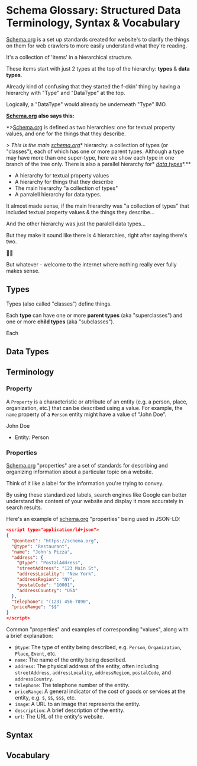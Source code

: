 # Schema Glossary: Structured Data Terminology, Syntax & Vocabulary

[Schema.org](http://Schema.org) is a set up standards created for website's to clarify the things on them for web crawlers to more easily understand what they're reading.

It's a collection of 'items' in a hierarchical structure.

These items start with just 2 types at the top of the hierarchy: **types** & **data types**.

Already kind of confusing that they started the f-ckin' thing by having a hierarchy with "Type" and "DataType" at the top.

Logically, a "DataType" would already be underneath "Type" IMO.

[**Schema.org**](http://Schema.org) **also says this:**

*>[Schema.org](http://Schema.org) is defined as two hierarchies: one for textual property values, and one for the things that they describe.

*> This is the main* [*schema.org*](http://schema.org)* hierarchy: a collection of types (or "classes"), each of which has one or more parent types. Although a type may have more than one super-type, here we show each type in one branch of the tree only. There is also a parallel hierarchy for* [*data types*](https://schema.org/docs/full.html#datatype_tree)*.**

- A hierarchy for textual property values
- A hierarchy for things that they describe
- The main hierarchy "a collection of types"
- A parralell hierarchy for data types.

It almost made sense, if the main hierarchy was "a collection of types" that included textual property values & the things they describe…

And the other hierarchy was just the paralell data types…

But they make it sound like there is 4 hierarchies, right after saying there's two.

🤦‍♂️

But whatever - welcome to the internet where nothing really ever fully makes sense.

## Types

Types (also called "classes") define things.

Each **type** can have one or more **parent types** (aka "superclasses") and one or more **child types** (aka "subclasses").

Each

## Data Types

## Terminology

### Property

A `Property` is a characteristic or attribute of an entity (e.g. a person, place, organization, etc.) that can be described using a value. For example, the `name` property of a `Person` entity might have a value of "John Doe".

John Doe

- Entity: Person

### Properties

[Schema.org](http://Schema.org) "properties" are a set of standards for describing and organizing information about a particular topic on a website.

Think of it like a label for the information you're trying to convey.

By using these standardized labels, search engines like Google can better understand the content of your website and display it more accurately in search results.

Here's an example of [schema.org](http://schema.org) "properties" being used in JSON-LD:

```json
<script type="application/ld+json">
{
  "@context": "https://schema.org",
  "@type": "Restaurant",
  "name": "John's Pizza",
  "address": {
    "@type": "PostalAddress",
    "streetAddress": "123 Main St",
    "addressLocality": "New York",
    "addressRegion": "NY",
    "postalCode": "10001",
    "addressCountry": "USA"
  },
  "telephone": "(123) 456-7890",
  "priceRange": "$$"
}
</script>
```

Common "properties" and examples of corresponding "values", along with a brief explanation:

- `@type`: The type of entity being described, e.g. `Person`, `Organization`, `Place`, `Event`, etc.
- `name`: The name of the entity being described.
- `address`: The physical address of the entity, often including `streetAddress`, `addressLocality`, `addressRegion`, `postalCode`, and `addressCountry`.
- `telephone`: The telephone number of the entity.
- `priceRange`: A general indicator of the cost of goods or services at the entity, e.g. `$`, `$$`, `$$$`, etc.
- `image`: A URL to an image that represents the entity.
- `description`: A brief description of the entity.
- `url`: The URL of the entity's website.

## Syntax

## Vocabulary

